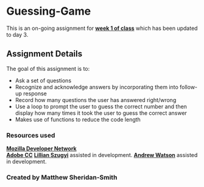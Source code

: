 # Guessing-Game
This is an on-going assignment for [**week 1 of class**](https://github.com/codefellows/sea-201n2/tree/master/week_1-2) which has been updated to day 3.

## Assignment Details
The goal of this assignment is to:
  - Ask a set of questions
  - Recognize and acknowledge answers by incorporating them into follow-up response
  - Record how many questions the user has answered right/wrong
  - Use a loop to prompt the user to guess the correct number and then display how many times it took the user to guess the correct answer
  - Makes use of functions to reduce the code length

### Resources used
[**Mozilla Developer Network**](https://developer.mozilla.org/en-US/)  
[**Adobe CC**](https://color.adobe.com/create/color-wheel/)
[**Lillian Szugyi**](https://github.com/lillianszugyi) assisted in development.
[**Andrew Watson**](https://github.com/andrewpeterwatson) assisted in development.
### Created by Matthew Sheridan-Smith
